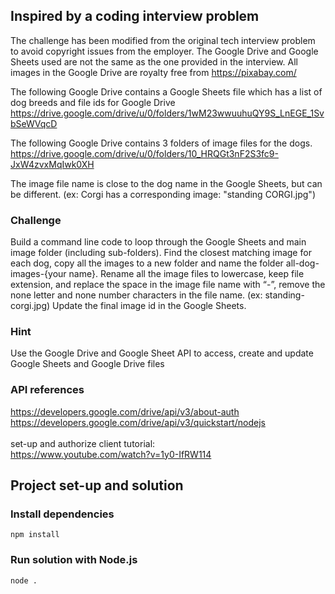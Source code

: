## Inspired by a coding interview problem
The challenge has been modified from the original tech interview problem to avoid copyright issues from the employer. The Google Drive and Google Sheets used are not the same as the one provided in the interview. All images in the Google Drive are royalty free from https://pixabay.com/ 
<br />

The following Google Drive contains a Google Sheets file which has a list of dog breeds and file ids for Google Drive\
https://drive.google.com/drive/u/0/folders/1wM23wwuuhuQY9S_LnEGE_1SvbSeWVqcD

The following Google Drive contains 3 folders of image files for the dogs.\
https://drive.google.com/drive/u/0/folders/10_HRQGt3nF2S3fc9-JxW4zvxMqIwk0XH

The image file name is close to the dog name in the Google Sheets, but can be different. (ex: Corgi has a corresponding image: "standing CORGI.jpg")

### Challenge
Build a command line code to loop through the Google Sheets and main image folder (including sub-folders). Find the closest matching image for each dog, copy all the images to a new folder and name the folder all-dog-images-{your name}. Rename all the image files to lowercase, keep file extension, and replace the space in the image file name with “-”, remove the none letter and none number characters in the file name. (ex: standing-corgi.jpg) Update the final image id in the Google Sheets.

### Hint
Use the Google Drive and Google Sheet API to access, create and update Google Sheets and Google Drive files

### API references
https://developers.google.com/drive/api/v3/about-auth \
https://developers.google.com/drive/api/v3/quickstart/nodejs \
\
set-up and authorize client tutorial: \
https://www.youtube.com/watch?v=1y0-IfRW114

## Project set-up and solution

### Install dependencies
`npm install`

### Run solution with Node.js
`node .`